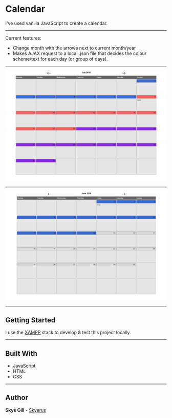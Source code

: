 # Calendar

I've used vanilla JavaScript to create a calendar. 

---

Current features:

* Change month with the arrows next to current month/year
* Makes AJAX request to a local .json file that decides the colour scheme/text for each day (or group of days).

---

![Calendar](lib/img/screenshots/screenshot_1.png "Multiple colours")

---

![Calendar](lib/img/screenshots/screenshot_2.png "Colour/no colour")

---

## Getting Started

I use the [XAMPP](https://www.apachefriends.org/index.html) stack to develop & test this project locally.

---

## Built With

* JavaScript
* HTML
* CSS

---

## Author

**Skye Gill** - [Skyerus](https://github.com/Skyerus)